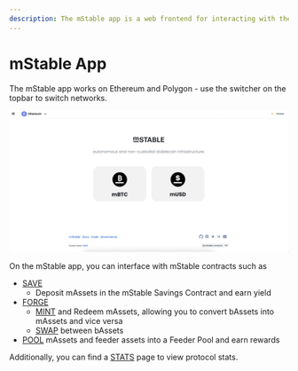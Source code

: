 ```yaml
---
description: The mStable app is a web frontend for interacting with the mStable contracts.
---
```


# mStable App

The mStable app works on Ethereum and Polygon - use the switcher on the topbar to switch networks.

![app.mstable.org](../../.gitbook/assets/image%20%282%29.png)

On the mStable app, you can interface with mStable contracts such as 

* [SAVE](https://docs.mstable.org/mstable-assets/massets/native-interest-rate) 
  * Deposit mAssets in the mStable Savings Contract and earn yield
* [FORGE](https://app.gitbook.com/@mstable/s/mstable/mstable-assets/mstable-app/forge) 
  * [MINT](https://docs.mstable.org/mstable-assets/massets/minting-and-redemption) and Redeem mAssets, allowing you to convert bAssets into mAssets and vice versa
  * [SWAP](https://docs.mstable.org/mstable-assets/massets/swapping) between bAssets
* [POOL](https://app.gitbook.com/@mstable/s/mstable/~/drafts/-M_RJz4zA8CLNL5jq6k6/mstable-assets/massets/pools) mAssets and feeder assets into a Feeder Pool and earn rewards

Additionally, you can find a [STATS](https://app.mstable.org/#/musd/stats) page to view protocol stats.

